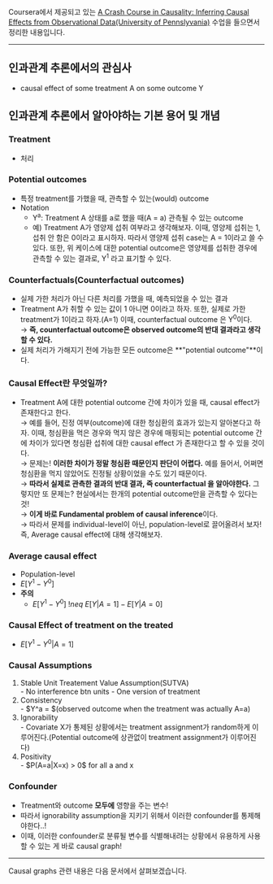 Coursera에서 제공되고 있는 [A Crash Course in Causality: Inferring Causal Effects from Observational Data(University of Pennslyvania)](https://www.coursera.org/learn/crash-course-in-causality/home/welcome) 수업을 들으면서 정리한 내용입니다.

------------------------------------

## 인과관계 추론에서의 관심사
 - causal effect of some treatment A on some outcome Y

## 인과관계 추론에서 알아야하는 기본 용어 및 개념
### Treatment
 - 처리

### Potential outcomes
 - 특정 treatment를 가했을 때, 관측할 수 있는(would) outcome
 - Notation
   - Y<sup>a</sup>: Treatment A 상태를 a로 했을 때(A = a) 관측될 수 있는 outcome
   - 예) Treatment A가 영양제 섭취 여부라고 생각해보자. 이때, 영양제 섭취는 1, 섭취 안 함은 0이라고 표시하자. 따라서 영양제 섭취 case는 A = 1이라고 쓸 수 있다. 또한, 위 케이스에 대한 potential outcome은 영양제를 섭취한 경우에 관측할 수 있는 결과로, Y<sup>1</sup> 라고 표기할 수 있다.

### Counterfactuals(Counterfactual outcomes)
 - 실제 가한 처리가 아닌 다른 처리를 가했을 때, 예측되었을 수 있는 결과
 - Treatment A가 취할 수 있는 값이 1 아니면 0이라고 하자. 또한, 실제로 가한 treatment가 1이라고 하자.(A=1) 이때, counterfactual outcome 은 Y<sup>0</sup>이다.  
   &rarr; **즉, counterfactual outcome은 observed outcome의 반대 결과라고 생각할 수 있다.**
 - 실제 처리가 가해지기 전에 가능한 모든 outcome은 **"potential outcome"**이다.

### Causal Effect란 무엇일까?
 - Treatment A에 대한 potential outcome 간에 차이가 있을 때, causal effect가 존재한다고 한다.  
   &rarr; 예를 들어, 진정 여부(outcome)에 대한 청심환의 효과가 있는지 알아본다고 하자. 이때, 청심환을 먹은 경우와 먹지 않은 경우에 매핑되는 potential outcome 간에 차이가 있다면 청심환 섭취에 대한 causal effect 가 존재한다고 할 수 있을 것이다.  
   &rarr; 문제는! **이러한 차이가 정말 청심환 때문인지 판단이 어렵다.** 예를 들어서, 어쩌면 청심환을 먹지 않았어도 진정될 상황이었을 수도 있기 때문이다.  
   &rarr; **따라서 실제로 관측한 결과의 반대 결과, 즉 counterfactual 을 알아야한다.** 그렇지만 또 문제는? 현실에서는 한개의 potential outcome만을 관측할 수 있다는 것!  
   &rarr; **이게 바로 Fundamental problem of causal inference**이다.  
   &rarr; 따라서 문제를 individual-level이 아닌, population-level로 끌어올려서 보자! 즉, Average causal effect에 대해 생각해보자.

### Average causal effect
 - Population-level
 - $E[Y^1-Y^0]$
 - **주의**
   - $E[Y^1-Y^0]\ !neq\ E[Y|A=1]-E[Y|A=0]$ 

### Causal Effect of treatment on the treated
 - $E[Y^1-Y^0|A=1]$

### Causal Assumptions
<ol>
  <li>Stable Unit Treatement Value Assumption(SUTVA)</li>
    - No interference btn units
    - One version of treatment
  <li>Consistency</li>
    - $Y^a = $(observed outcome when the treatment was actually A=a)
  <li>Ignorability</li>
    - Covariate X가 통제된 상황에서는 treatment assignment가 random하게 이루어진다.(Potential outcome에 상관없이 treatment assignment가 이루어진다)
  <li>Positivity</li>
    - $P(A=a|X=x) > 0$ for all a and x
</ol>
 

### Confounder
 - Treatment와 outcome **모두에** 영향을 주는 변수!
 - 따라서 ignorability assumption을 지키기 위해서 이러한 confounder를 통제해야한다..!
 - 이때, 이러한 confounder로 분류될 변수를 식별해내려는 상황에서 유용하게 사용할 수 있는 게 바로 causal graph!

-----------------------------------------

Causal graphs 관련 내용은 다음 문서에서 살펴보겠습니다.
